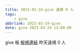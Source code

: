```yaml
---
title: 2023-03-24-give 違規 0 人
tags:
    - give
abbrlink: 2023-03-24-give
date: give-2023-03-24 12:00:00
---
```

give 板 [板規連結](https://www.ptt.cc/bbs/give/M.1612495900.A.C32.html)
昨天違規 0 人
